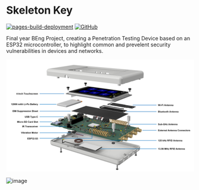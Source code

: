 # Skeleton Key

[![pages-build-deployment](https://github.com/Jonathan-0101/skeletonKey/actions/workflows/pages/pages-build-deployment/badge.svg)](https://github.com/Jonathan-0101/skeletonKey/actions/workflows/pages/pages-build-deployment)
[![GitHub](https://img.shields.io/github/license/Jonathan-0101/skeletonKey)](https://github.com/Jonathan-0101/skeletonKey/blob/main/LICENSE)

Final year BEng Project, creating a Penetration Testing Device based on an ESP32 microcontroller, to highlight common and prevelent security vulnerabilities in devices and networks.

![image](Resources/Images/explodedViewAnnotated.png)

![image](Resources/Images/schematic.png)
